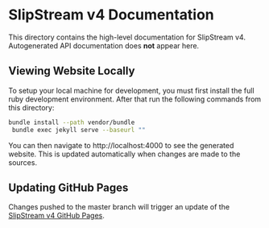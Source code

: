 
SlipStream v4 Documentation
===========================

This directory contains the high-level documentation for SlipStream
v4.  Autogenerated API documentation does **not** appear here.

Viewing Website Locally
-----------------------

To setup your local machine for development, you must first install
the full ruby development environment. After that run the following
commands from this directory:  

```sh
bundle install --path vendor/bundle
 bundle exec jekyll serve --baseurl ""
```

You can then navigate to http://localhost:4000 to see the generated
website.  This is updated automatically when changes are made to the
sources.

Updating GitHub Pages
---------------------

Changes pushed to the master branch will trigger an update of the
[SlipStream v4 GitHub Pages](https://slipstream.github.io/ssv4/). 

